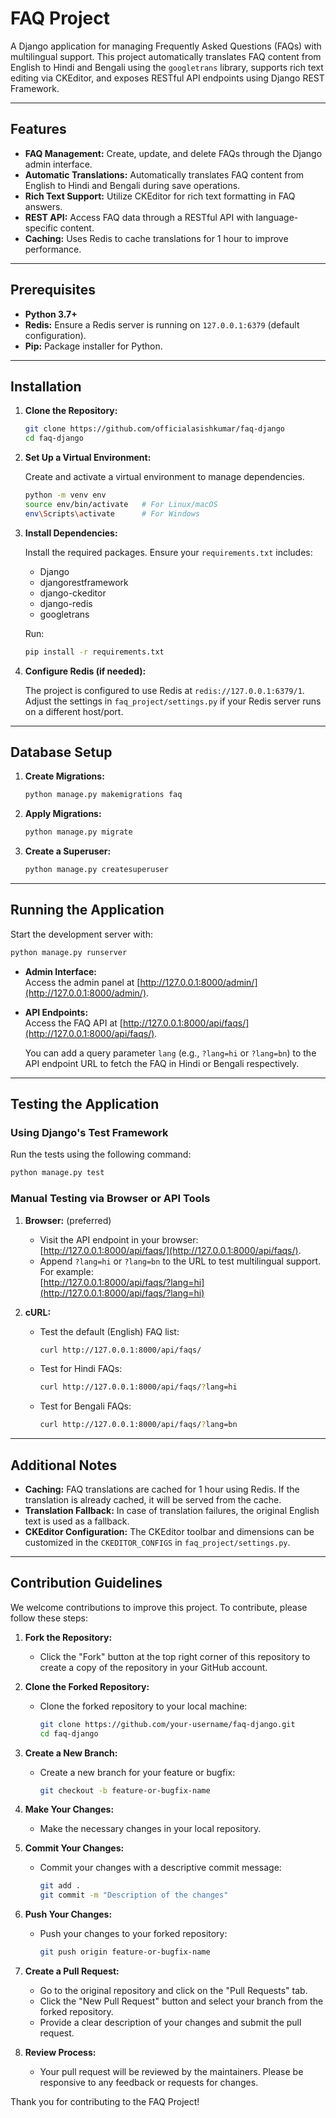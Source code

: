 # FAQ Project

A Django application for managing Frequently Asked Questions (FAQs) with multilingual support. This project automatically translates FAQ content from English to Hindi and Bengali using the `googletrans` library, supports rich text editing via CKEditor, and exposes RESTful API endpoints using Django REST Framework.

---

## Features

- **FAQ Management:** Create, update, and delete FAQs through the Django admin interface.
- **Automatic Translations:** Automatically translates FAQ content from English to Hindi and Bengali during save operations.
- **Rich Text Support:** Utilize CKEditor for rich text formatting in FAQ answers.
- **REST API:** Access FAQ data through a RESTful API with language-specific content.
- **Caching:** Uses Redis to cache translations for 1 hour to improve performance.

---

## Prerequisites

- **Python 3.7+**
- **Redis:** Ensure a Redis server is running on `127.0.0.1:6379` (default configuration).
- **Pip:** Package installer for Python.

---

## Installation

1. **Clone the Repository:**

   ```bash
   git clone https://github.com/officialasishkumar/faq-django
   cd faq-django
   ```

2. **Set Up a Virtual Environment:**

   Create and activate a virtual environment to manage dependencies.

   ```bash
   python -m venv env
   source env/bin/activate   # For Linux/macOS
   env\Scripts\activate      # For Windows
   ```

3. **Install Dependencies:**

   Install the required packages. Ensure your `requirements.txt` includes:

   - Django
   - djangorestframework
   - django-ckeditor
   - django-redis
   - googletrans

   Run:

   ```bash
   pip install -r requirements.txt
   ```

4. **Configure Redis (if needed):**

   The project is configured to use Redis at `redis://127.0.0.1:6379/1`. Adjust the settings in `faq_project/settings.py` if your Redis server runs on a different host/port.

---

## Database Setup

1. **Create Migrations:**

   ```bash
   python manage.py makemigrations faq
   ```

2. **Apply Migrations:**

   ```bash
   python manage.py migrate
   ```

3. **Create a Superuser:**

   ```bash
   python manage.py createsuperuser
   ```

---

## Running the Application

Start the development server with:

```bash
python manage.py runserver
```

- **Admin Interface:**  
  Access the admin panel at [http://127.0.0.1:8000/admin/](http://127.0.0.1:8000/admin/).

- **API Endpoints:**  
  Access the FAQ API at [http://127.0.0.1:8000/api/faqs/](http://127.0.0.1:8000/api/faqs/).

  You can add a query parameter `lang` (e.g., `?lang=hi` or `?lang=bn`) to the API endpoint URL to fetch the FAQ in Hindi or Bengali respectively.

---

## Testing the Application

### Using Django's Test Framework

Run the tests using the following command:

```bash
python manage.py test
```

### Manual Testing via Browser or API Tools

1. **Browser:** (preferred)
   - Visit the API endpoint in your browser: [http://127.0.0.1:8000/api/faqs/](http://127.0.0.1:8000/api/faqs/).
   - Append `?lang=hi` or `?lang=bn` to the URL to test multilingual support. For example:  
     [http://127.0.0.1:8000/api/faqs/?lang=hi](http://127.0.0.1:8000/api/faqs/?lang=hi)

2. **cURL:**
   - Test the default (English) FAQ list:
   
     ```bash
     curl http://127.0.0.1:8000/api/faqs/
     ```
   
   - Test for Hindi FAQs:
   
     ```bash
     curl http://127.0.0.1:8000/api/faqs/?lang=hi
     ```
   
   - Test for Bengali FAQs:
   
     ```bash
     curl http://127.0.0.1:8000/api/faqs/?lang=bn
     ```
---

## Additional Notes

- **Caching:** FAQ translations are cached for 1 hour using Redis. If the translation is already cached, it will be served from the cache.
- **Translation Fallback:** In case of translation failures, the original English text is used as a fallback.
- **CKEditor Configuration:** The CKEditor toolbar and dimensions can be customized in the `CKEDITOR_CONFIGS` in `faq_project/settings.py`.

---

## Contribution Guidelines

We welcome contributions to improve this project. To contribute, please follow these steps:

1. **Fork the Repository:**
   - Click the "Fork" button at the top right corner of this repository to create a copy of the repository in your GitHub account.

2. **Clone the Forked Repository:**
   - Clone the forked repository to your local machine:
     ```bash
     git clone https://github.com/your-username/faq-django.git
     cd faq-django
     ```

3. **Create a New Branch:**
   - Create a new branch for your feature or bugfix:
     ```bash
     git checkout -b feature-or-bugfix-name
     ```

4. **Make Your Changes:**
   - Make the necessary changes in your local repository.

5. **Commit Your Changes:**
   - Commit your changes with a descriptive commit message:
     ```bash
     git add .
     git commit -m "Description of the changes"
     ```

6. **Push Your Changes:**
   - Push your changes to your forked repository:
     ```bash
     git push origin feature-or-bugfix-name
     ```

7. **Create a Pull Request:**
   - Go to the original repository and click on the "Pull Requests" tab.
   - Click the "New Pull Request" button and select your branch from the forked repository.
   - Provide a clear description of your changes and submit the pull request.

8. **Review Process:**
   - Your pull request will be reviewed by the maintainers. Please be responsive to any feedback or requests for changes.

Thank you for contributing to the FAQ Project!
